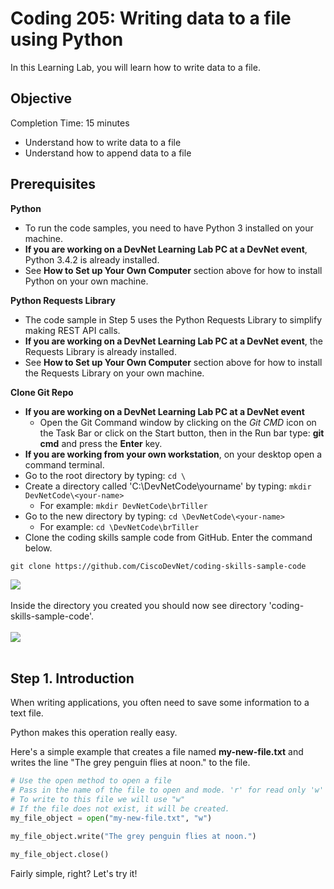 # Coding 205: Writing data to a file using Python

In this Learning Lab, you will learn how to write data to a file.


## Objective ##

Completion Time: 15 minutes

* Understand how to write data to a file
* Understand how to append data to a file


## Prerequisites

**Python**
* To run the code samples, you need to have Python 3 installed on your machine.
* **If you are working on a DevNet Learning Lab PC at a DevNet event**, Python 3.4.2 is already installed.
* See **How to Set up Your Own Computer** section above for how to install Python on your own machine.

**Python Requests Library**
* The code sample in Step 5 uses the Python Requests Library to simplify making REST API calls.
* **If you are working on a DevNet Learning Lab PC at a DevNet event**, the Requests Library is already installed.
* See **How to Set up Your Own Computer** section above for how to install the Requests Library on your own machine.

**Clone Git Repo**
* **If you are working on a DevNet Learning Lab PC at a DevNet event**
    * Open the Git Command window by clicking on the *Git CMD* icon on the Task Bar or click on the Start button, then in the Run bar type: **git cmd** and press the **Enter** key.
* **If you are working from your own workstation**, on your desktop open a command terminal.
* Go to the root directory by typing: `cd \`
* Create a directory called 'C:\DevNetCode\yourname' by typing: `mkdir DevNetCode\<your-name>`
    * For example: `mkdir DevNetCode\brTiller`
* Go to the new directory by typing: `cd \DevNetCode\<your-name>`
    * For example: `cd \DevNetCode\brTiller`
* Clone the coding skills sample code from GitHub.  Enter the command below.

```
git clone https://github.com/CiscoDevNet/coding-skills-sample-code
```

![](/posts/files/coding-205-writing-file-ga/assets/images/github-clone.png)<br/><br/>
Inside the directory you created you should now see directory 'coding-skills-sample-code'.<br/><br/>
![](/posts/files/coding-205-writing-file-ga/assets/images/github-clone-listing.png)<br/><br/>

## Step 1. Introduction

When writing applications, you often need to save some information to a text file.

Python makes this operation really easy.

Here's a simple example that creates a file named **my-new-file.txt** and writes the line "The grey penguin flies at noon." to the file.

```python
# Use the open method to open a file
# Pass in the name of the file to open and mode. 'r' for read only 'w' if you want to write to the file
# To write to this file we will use "w"
# If the file does not exist, it will be created.
my_file_object = open("my-new-file.txt", "w")

my_file_object.write("The grey penguin flies at noon.")

my_file_object.close()

```
Fairly simple, right?  Let's try it!
